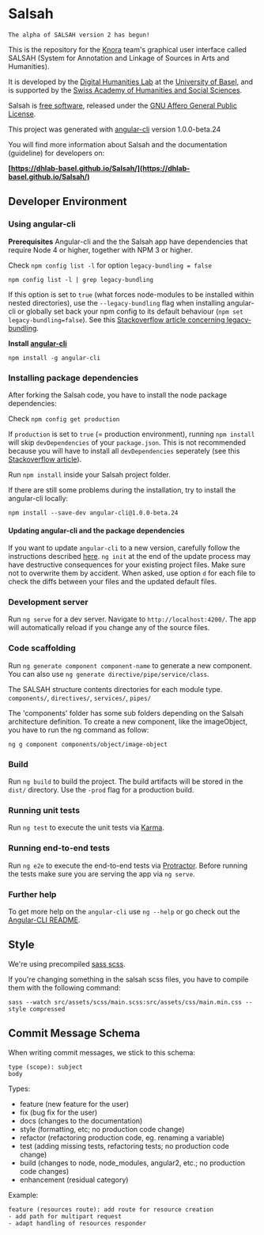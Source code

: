 # Salsah

```
The alpha of SALSAH version 2 has begun!
```

This is the repository for the [Knora](https://github.com/dhlab-basel/Knora) team's 
graphical user interface called SALSAH (System for Annotation and Linkage of Sources in Arts and Humanities).

It is developed by the [Digital Humanities Lab](http://www.dhlab.unibas.ch/) at the [University of Basel](https://www.unibas.ch/en.html), and is supported by the [Swiss Academy of Humanities and Social Sciences](http://www.sagw.ch/en/sagw.html).

Salsah is [free software](http://www.gnu.org/philosophy/free-sw.en.html), released under the [GNU Affero General Public License](http://www.gnu.org/licenses/agpl-3.0.en.html).

This project was generated with [angular-cli](https://github.com/angular/angular-cli) version 1.0.0-beta.24

You will find more information about Salsah and the documentation (guideline) for developers on: 

**[https://dhlab-basel.github.io/Salsah/](https://dhlab-basel.github.io/Salsah/)**


## Developer Environment

### Using angular-cli
**Prerequisites**
Angular-cli and the the Salsah app  have dependencies that require Node 4 or higher, together with NPM 3 or higher.

Check `npm config list -l` for option `legacy-bundling = false`

`npm config list -l | grep legacy-bundling`

If this option is set to `true` (what forces node-modules to be installed within nested directories), use the `--legacy-bundling` flag when installing angular-cli or globally set back your npm config to its default behaviour (`npm set legacy-bundling=false`). See this [Stackoverflow article concerning legacy-bundling](http://stackoverflow.com/a/35227212).


**Install [angular-cli](https://github.com/angular/angular-cli)**

`npm install -g angular-cli`

### Installing package dependencies
After forking the Salsah code, you have to install the node package dependencies:

Check `npm config get production`

If `production` is set to `true` (= production environment), running `npm install` will skip `devDependencies` of your `package.json`. This is not recommended because you will have to install all `devDependencies` seperately (see this [Stackoverflow article](http://stackoverflow.com/a/35098833)).

Run `npm install` inside your Salsah project folder.

If there are still some problems during the installation, try to install the angular-cli locally:

`npm install --save-dev angular-cli@1.0.0-beta.24`

#### Updating angular-cli and the package dependencies
If you want to update `angular-cli` to a new version, carefully follow the instructions described [here](https://github.com/angular/angular-cli#updating-angular-cli). `ng init` at the end of the update process may have destructive consequences for your existing project files. Make sure not to overwrite them by accident. When asked, use option `d` for each file to check the diffs between your files and the updated default files.

### Development server
Run `ng serve` for a dev server. Navigate to `http://localhost:4200/`. The app will automatically reload if you change any of the source files.

### Code scaffolding

Run `ng generate component component-name` to generate a new component. You can also use `ng generate directive/pipe/service/class`.

The SALSAH structure contents directories for each module type.
 `components/`, `directives/`, `services/`, `pipes/` 
 
 The 'components' folder has some sub folders depending on the Salsah architecture definition. To create a new component, like the imageObject, you have to run the ng command as follow:
  
 `ng g component components/object/image-object`


### Build

Run `ng build` to build the project. The build artifacts will be stored in the `dist/` directory. Use the `-prod` flag for a production build.

### Running unit tests

Run `ng test` to execute the unit tests via [Karma](https://karma-runner.github.io).

### Running end-to-end tests

Run `ng e2e` to execute the end-to-end tests via [Protractor](http://www.protractortest.org/).
Before running the tests make sure you are serving the app via `ng serve`.

### Further help

To get more help on the `angular-cli` use `ng --help` or go check out the [Angular-CLI README](https://github.com/angular/angular-cli/blob/master/README.md).

## Style
We're using precompiled [sass scss](http://sass-lang.com/).
 
If you're changing something in the salsah scss files, you have to compile them with the following command:

```
sass --watch src/assets/scss/main.scss:src/assets/css/main.min.css --style compressed
```


## Commit Message Schema

When writing commit messages, we stick to this schema:

```
type (scope): subject
body
```


Types:

- feature (new feature for the user)
- fix (bug fix for the user)
- docs (changes to the documentation)
- style (formatting, etc; no production code change)
- refactor (refactoring production code, eg. renaming a variable)
- test (adding missing tests, refactoring tests; no production code change)
- build (changes to node, node_modules, angular2, etc.; no production code changes)
- enhancement (residual category)

Example:

```
feature (resources route): add route for resource creation
- add path for multipart request
- adapt handling of resources responder

```
